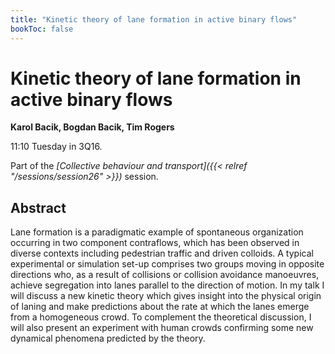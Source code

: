 ```yaml
---
title: "Kinetic theory of lane formation in active binary flows"
bookToc: false
---
```


# Kinetic theory of lane formation in active binary flows

**Karol Bacik, Bogdan Bacik, Tim Rogers**

11:10 Tuesday in 3Q16.

Part of the *[Collective behaviour and transport]({{< relref "/sessions/session26" >}})* session.

## Abstract

Lane formation is a paradigmatic example of spontaneous organization occurring in two component contraflows, which has been observed in diverse contexts including pedestrian traffic and driven colloids. A typical experimental or simulation set-up comprises two groups moving in opposite directions who, as a result of collisions or collision avoidance manoeuvres, achieve segregation into lanes parallel to the direction of motion.  In my talk I will discuss a new kinetic theory which gives insight into the physical origin of laning and make predictions about the rate at which the lanes emerge from a homogeneous crowd. To complement the theoretical discussion, I will also present an experiment with human crowds confirming some new dynamical phenomena predicted by the theory. 




